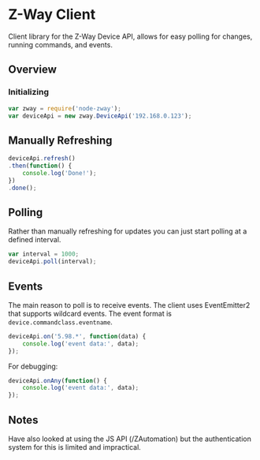 # Z-Way Client

Client library for the Z-Way Device API, allows for easy polling for changes, running commands, and events.

## Overview

### Initializing

```js
var zway = require('node-zway');
var deviceApi = new zway.DeviceApi('192.168.0.123');
```

## Manually Refreshing

```js
deviceApi.refresh()
.then(function() {
    console.log('Done!');
})
.done();
```

## Polling

Rather than manually refreshing for updates you can just start polling at a defined interval.

```js
var interval = 1000;
deviceApi.poll(interval);
```

## Events

The main reason to poll is to receive events. The client uses EventEmitter2 that supports wildcard events. The event format is `device.commandclass.eventname`.

```js
deviceApi.on('5.98.*', function(data) {
    console.log('event data:', data);
});
```

For debugging:
```js
deviceApi.onAny(function() {
    console.log('event data:', data);    
});
```

## Notes

Have also looked at using the JS API (/ZAutomation) but the authentication system for this is limited and impractical.
